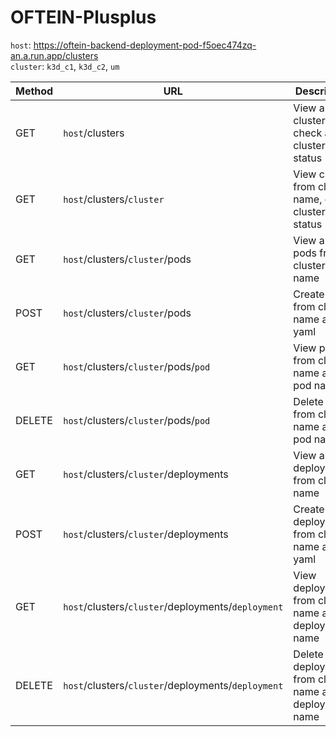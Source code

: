 # OFTEIN-Plusplus

`host`: https://oftein-backend-deployment-pod-f5oec474zq-an.a.run.app/clusters <br>
`cluster`: `k3d_c1`, `k3d_c2`, `um`



Method | URL | Description | Payload | Params | Example
--- | --- | --- | --- | --- | ---
GET | `host`/clusters | View all clusters, check all cluster status | | | [/clusters](https://oftein-backend-deployment-pod-f5oec474zq-an.a.run.app/clusters)
GET | `host`/clusters/`cluster` | View cluster from cluster name, check cluster status | | `cluster` | [/clusters/`k3d_c1`](https://oftein-backend-deployment-pod-f5oec474zq-an.a.run.app/clusters/k3d_c1)
GET | `host`/clusters/`cluster`/pods | View all pods from cluster name | | `cluster` | [/clusters/`k3d_c1`/pods](https://oftein-backend-deployment-pod-f5oec474zq-an.a.run.app/clusters/k3d_c1/pods)
POST | `host`/clusters/`cluster`/pods | Create a pod from cluster name and yaml| `yaml` | `cluster` | [Postman](https://www.getpostman.com/collections/5772c6fec899640b516f)
GET | `host`/clusters/`cluster`/pods/`pod` | View pod from cluster name and pod name | | `cluster`<br>`pod` | [/clusters/`k3d_c1`/pods/`nginx-test`](https://oftein-backend-deployment-pod-f5oec474zq-an.a.run.app/clusters/k3d_c1/pods/nginx-test)
DELETE | `host`/clusters/`cluster`/pods/`pod` | Delete pod from cluster name and pod name | | `cluster`<br>`pod` | [Postman](https://www.getpostman.com/collections/5772c6fec899640b516f)
GET | `host`/clusters/`cluster`/deployments | View all deployments from cluster name | | `cluster` | [/clusters/`k3d_c1`/deployments](https://oftein-backend-deployment-pod-f5oec474zq-an.a.run.app/clusters/k3d_c1/deployments)
POST | `host`/clusters/`cluster`/deployments | Create a deployment from cluster name and yaml| `yaml` | `cluster` | [Postman](https://www.getpostman.com/collections/5772c6fec899640b516f)
GET | `host`/clusters/`cluster`/deployments/`deployment` | View deployment from cluster name and deployment name | | `cluster`<br>`deployment` | [/clusters/`k3d_c1`/deployments/`nginx-deployment`](https://oftein-backend-deployment-pod-f5oec474zq-an.a.run.app/clusters/k3d_c1/deployments/nginx-deployments)
DELETE | `host`/clusters/`cluster`/deployments/`deployment` | Delete deployment from cluster name and deployment name | | `cluster`<br>`deployment` | [Postman](https://www.getpostman.com/collections/5772c6fec899640b516f)

